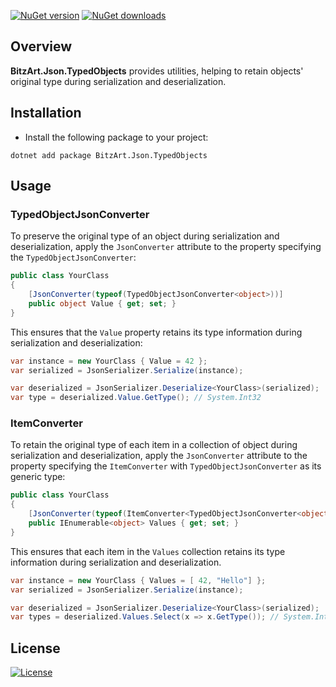 [![NuGet version](https://img.shields.io/nuget/v/BitzArt.Json.TypedObjects.svg)](https://www.nuget.org/packages/BitzArt.Json.TypedObjects/)
[![NuGet downloads](https://img.shields.io/nuget/dt/BitzArt.Json.TypedObjects.svg)](https://www.nuget.org/packages/BitzArt.Json.TypedObjects/)

## Overview

**BitzArt.Json.TypedObjects** provides utilities, helping to retain objects' original type during serialization and deserialization.

## Installation

- Install the following package to your project:

```
dotnet add package BitzArt.Json.TypedObjects
```

## Usage

### TypedObjectJsonConverter

To preserve the original type of an object during serialization and deserialization, apply the `JsonConverter` attribute to the property specifying the `TypedObjectJsonConverter`:

```csharp
public class YourClass
{
    [JsonConverter(typeof(TypedObjectJsonConverter<object>))]
    public object Value { get; set; }
}
```

This ensures that the `Value` property retains its type information during serialization and deserialization:

```csharp
var instance = new YourClass { Value = 42 };
var serialized = JsonSerializer.Serialize(instance);

var deserialized = JsonSerializer.Deserialize<YourClass>(serialized);
var type = deserialized.Value.GetType(); // System.Int32
```

### ItemConverter

To retain the original type of each item in a collection of object during serialization and deserialization, apply the `JsonConverter` attribute to the property specifying the `ItemConverter` with `TypedObjectJsonConverter` as its generic type:

```csharp
public class YourClass
{
    [JsonConverter(typeof(ItemConverter<TypedObjectJsonConverter<object>>))]
    public IEnumerable<object> Values { get; set; }
}
```

This ensures that each item in the `Values` collection retains its type information during serialization and deserialization.

```csharp
var instance = new YourClass { Values = [ 42, "Hello"] };
var serialized = JsonSerializer.Serialize(instance);

var deserialized = JsonSerializer.Deserialize<YourClass>(serialized);
var types = deserialized.Values.Select(x => x.GetType()); // System.Int32, System.String
```

## License

[![License](https://img.shields.io/badge/mit-%230072C6?style=for-the-badge)](https://github.com/BitzArt/Miscellaneous/blob/main/LICENSE)
